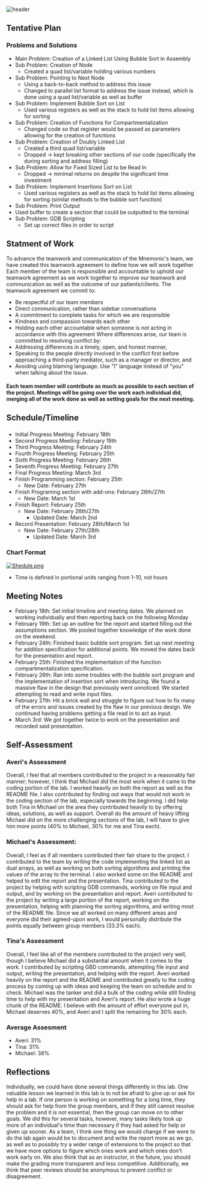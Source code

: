 ![header](https://capsule-render.vercel.app/api?type=waving&color=D5D6EA&height=300&section=header&text=CS3113_SP22_LAB01_TEAMMneumonic&fontSize=30&animation=fadeIn)

## Tentative Plan 
### Problems and Solutions
-   Main Problem: Creation of a Linked List Using Bubble Sort in Assembly 
-  Sub Problem: Creation of Node
   - Created a quad list/variable holding various numbers
-  Sub Problem: Pointing to Next Node
   -  Using a back-to-back method to address this issue
   -   Changed to parallel list format to address the issue instead, which is done using a quad list/variable as well as buffer 
- Sub Problem: Implement Bubble Sort on List
   - Used various registers as well as the stack to hold list items allowing for sorting 
- Sub Problem: Creation of Functions for Compartmentalization
   - Changed code so that register would be passed as parameters allowing for the creation of functions 
- Sub Problem: Creation of Doubly Linked List
   - Created a third quad list/variable 
   - Dropped -> kept breaking other sections of our code (specifically the during sorting and address filling) 
- Sub Problem: Allow for Fixed Sized List to be Read In 
   - Dropped -> minimal returns on despite the significant time investment
- Sub Problem: Implement Insertions Sort on List
   -  Used various registers as well as the stack to hold list items allowing for sorting (similar methods to the bubble sort function)
 - Sub Problem: Print Output  
 - Used buffer to create a section that could be outputted to the terminal
 - Sub Problem: GDB Scripting
   - Set up correct files in order to script
## Statment of Work 
To advance the teamwork and communication of the Mnemonic's team, we have created this
teamwork agreement to define how we will work together.
Each member of the team is responsible and accountable to uphold our teamwork agreement as we
work together to improve our teamwork and communication as well as the outcome of our
patients/clients.
The teamwork agreement we commit to:
- Be respectful of our team members
- Direct communication, rather than sidebar conversations
- A commitment to complete tasks for which we are responsible
- Kindness and compassion towards each other
- Holding each other accountable when someone is not acting in accordance with this agreement
Where differences arise, our team is committed to resolving conflict by:
- Addressing differences in a timely, open, and honest manner,
- Speaking to the people directly involved in the conflict first before approaching a third-party
mediator, such as a manager or director, and
- Avoiding using blaming language. Use "I" language instead of "you" when talking about the
issue.
#### Each team member will contribute as much as possible to each section of the project. Meetings will be going over the work each individual did, merging all of the work done as well as setting goals for the next meeting. 

## Schedule/Timeline 
### 
-  Initial Progress Meeting: February 18th
-  Second Progress Meeting: February 19th
-  Third Progress Meeting: February 24th 
-  Fourth Progress Meeting: February 25th 
-  Sixth Progress Meeting: February 26th 
-  Seventh Progress Meeting: February 27th 
-  Final Progress Meeting: March 3rd
-  Finish Programming section: February 25th 
   - New Date: February 27th      
-  Finish Programing section with add-ons: February 26th/27th
      - New Date: March 1st 
-  Finish Report: February 25th
   - New Date: February 26th/27th 
      - Updated Date: March 2nd 
-  Record Presentation: February 28th/March 1st 
   - New Date: February 27th/28th  
      - Updated Date: March 3rd 
### Chart Format 
[![Shedule.png](https://i.postimg.cc/DwhP7pMz/Picture.png)](https://postimg.cc/56PC3g1c)
- Time is defined in portional units ranging from 1-10, not hours
## Meeting Notes
-  February 18th: Set initial timeline and meeting dates. We planned on working individually and then reporting back on the following Monday 
-  February 19th: Set up an outline for the report and started filling out the assumptions section. We pooled together knowledge of the work done on the weekend.
-  February 24th: Finished basic bubble sort program. Set up next meeting for addition specification for additional points. We moved the dates back for the presentation and report.
-  February 25th: Finished the implementation of the function compartmentalization specification.  
-  February 26th: Ran into some troubles with the bubble sort program and the implementation of insertion sort when introducing. We found a massive flaw in the design that previously went unnoticed. We started attempting to read and write input files. 
-  February 27th: Hit a brick wall and struggle to figure out how to fix many of the errors and issues created by the flaw in our previous design. We continued having problems getting a file read in to act as input. 
 - March 3rd: We got together twice to work on the presentation and recorded said presentation. 
 ## Self-Assessment 
 
 ### Averi's Assessment
 Overall, I feel that all members contributed to the project in a reasonably fair manner; however, I think that Michael did the most work when it came to the coding portion of the lab. I worked heavily on both the report as well as the README file. I also contributed by finding out ways that would not work in the coding section of the lab, especially towards the beginning. I did help both Tina in Michael on the area they contributed heavily to by offering ideas, solutions, as well as support. Overall do the amount of heavy lifting Michael did on the more challenging sections of the lab, I will have to give him more points (40% to Michael, 30% for me and Tina each). 
 ### Michael's Assessment: 
 Overall, I feel as if all members contributed their fair share to the project. I contributed to the team by writing the code implementing the linked list as dual arrays, as well as working on both sorting algorithms and printing the values of the array to the terminal. I also worked some on the README and helped to edit the report and the presentation. Tina contributed to the project by helping with scripting GDB commands, working on file input and output, and by working on the presentation and report. Averi contributed to the project by writing a large portion of the report, working on the presentation, helping with planning the sorting algorithms, and writing most of the README file. Since we all worked on many different areas and everyone did their agreed-upon work, I would personally distribute the points equally between group members (33.3% each).
 
 ### Tina's Assessment
 Overall, I feel like all of the members contributed to the project very well, though I believe Michael did a substantial amount when it comes to the work. I contributed by scripting GBD commands, attempting file input and output, writing the presentation, and helping with the report. Averi worked heavily on the report and the README and contributed greatly to the coding process by coming up with ideas and keeping the team on schedule and in check. Michael was the tanker and did a bulk of the coding while still finding time to help with my presentation and Averi's report. He also wrote a huge chunk of the README. I believe with the amount of effort everyone put in, Michael deserves 40%, and Averi and I split the remaining for 30% each.
 
 ### Average Assesment 
 - Averi: 31%
 - Tina: 31%
 - Michael: 38%

 ## Reflections
 Individually, we could have done several things differently in this lab. One valuable lesson we learned in this lab is to not be afraid to give up or ask for help in a lab. If one person is working on something for a long time, they should ask for help from the group members, and if they still cannot resolve the problem and it is not essential, then the group can move on to other goals. We did this for several tasks, however, many tasks likely took up more of an individual's time than necessary if they had asked for help or given up sooner. As a team, I think one thing we would change if we were to do the lab again would be to document and write the report more as we go, as well as to possibly try a wider range of extensions to the project so that we have more options to figure which ones work and which ones don't work early on. We also think that as an instructor, in the future, you should make the grading more transparent and less competitive. Additionally, we think that peer reviews should be anonymous to prevent conflict or disagreement.
 
 
   
